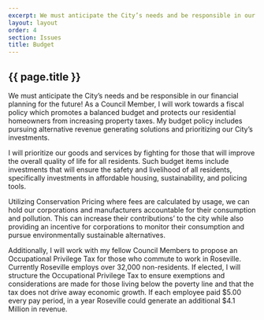 ```yaml
---
excerpt: We must anticipate the City’s needs and be responsible in our financial planning for the future! As a Council Member, I will work towards a fiscal policy which promotes a balanced budget and protects our residential homeowners from increasing property taxes. My budget policy includes pursuing alternative revenue generating solutions and prioritizing our City’s investments.
layout: layout
order: 4
section: Issues
title: Budget
---
```


## {{ page.title }}

We must anticipate the City’s needs and be responsible in our financial planning for the future! As a Council Member, I will work towards a fiscal policy which promotes a balanced budget and protects our residential homeowners from increasing property taxes. My budget policy includes pursuing alternative revenue generating solutions and prioritizing our City’s investments.

I will prioritize our goods and services by fighting for those that will improve the overall quality of life for all residents. Such budget items include investments that will ensure the safety and livelihood of all residents, specifically investments in affordable housing, sustainability, and policing tools.

Utilizing Conservation Pricing where fees are calculated by usage, we can hold our corporations and manufacturers accountable for their consumption and pollution. This can increase their contributions’ to the city while also providing an incentive for corporations to monitor their consumption and pursue environmentally sustainable alternatives.

Additionally, I will work with my fellow Council Members to propose an Occupational Privilege Tax for those who commute to work in Roseville. Currently Roseville employs over 32,000 non-residents. If elected, I will structure the Occupational Privilege Tax to ensure exemptions and considerations are made for those living below the poverty line and that the tax does not drive away economic growth. If each employee paid $5.00 every pay period, in a year Roseville could generate an additional $4.1 Million in revenue.
